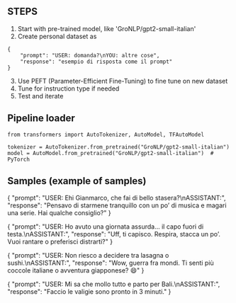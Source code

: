 ## STEPS

1. Start with pre-trained model, like 'GroNLP/gpt2-small-italian'
2. Create personal dataset as
```
{
	"prompt": "USER: domanda?\nYOU: altre cose",
	"response": "esempio di risposta come il prompt" 
}
```
3. Use PEFT (Parameter-Efficient Fine-Tuning) to fine tune on new dataset
4. Tune for instruction type if needed
5. Test and iterate


## Pipeline loader

```
from transformers import AutoTokenizer, AutoModel, TFAutoModel

tokenizer = AutoTokenizer.from_pretrained("GroNLP/gpt2-small-italian")
model = AutoModel.from_pretrained("GroNLP/gpt2-small-italian")  # PyTorch

```

## Samples (example of samples)

{
  "prompt": "USER: Ehi Gianmarco, che fai di bello stasera?\nASSISTANT:",
  "response": "Pensavo di starmene tranquillo con un po’ di musica e magari una serie. Hai qualche consiglio?"
} 

{
  "prompt": "USER: Ho avuto una giornata assurda... il capo fuori di testa.\nASSISTANT:",
  "response": "Uff, ti capisco. Respira, stacca un po’. Vuoi rantare o preferisci distrarti?"
}

{
  "prompt": "USER: Non riesco a decidere tra lasagna o sushi.\nASSISTANT:",
  "response": "Wow, guerra fra mondi. Ti senti più coccole italiane o avventura giapponese? 😄"
}

{
  "prompt": "USER: Mi sa che mollo tutto e parto per Bali.\nASSISTANT:",
  "response": "Faccio le valigie sono pronto in 3 minuti."
}

